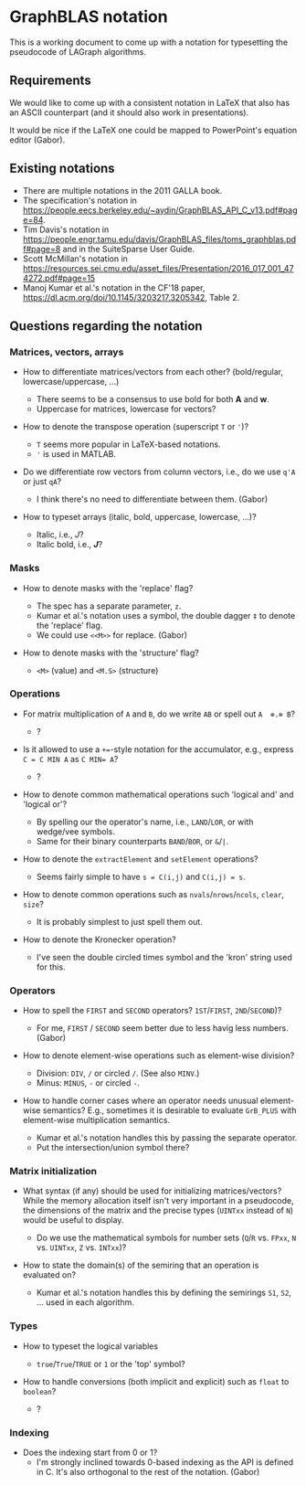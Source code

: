 # GraphBLAS notation

This is a working document to come up with a notation for typesetting the pseudocode of LAGraph algorithms.

## Requirements

We would like to come up with a consistent notation in LaTeX that also has an ASCII counterpart (and it should also work in presentations).

It would be nice if the LaTeX one could be mapped to PowerPoint's equation editor (Gabor).

## Existing notations

- There are multiple notations in the 2011 GALLA book.
- The specification's notation in <https://people.eecs.berkeley.edu/~aydin/GraphBLAS_API_C_v13.pdf#page=84>.
- Tim Davis's notation in <https://people.engr.tamu.edu/davis/GraphBLAS_files/toms_graphblas.pdf#page=8> and in the SuiteSparse User Guide.
- Scott McMillan's notation in <https://resources.sei.cmu.edu/asset_files/Presentation/2016_017_001_474272.pdf#page=15>
- Manoj Kumar et al.'s notation in the CF'18 paper, <https://dl.acm.org/doi/10.1145/3203217.3205342>, Table 2.

## Questions regarding the notation

### Matrices, vectors, arrays

* How to differentiate matrices/vectors from each other? (bold/regular, lowercase/uppercase, ...)
  * There seems to be a consensus to use bold for both **A** and **w**.
  * Uppercase for matrices, lowercase for vectors?

* How to denote the transpose operation (superscript `T` or `'`)?
  * `T` seems more popular in LaTeX-based notations.
  * `'` is used in MATLAB.

* Do we differentiate row vectors from column vectors, i.e., do we use `q'A` or just `qA`?
  * I think there's no need to differentiate between them. (Gabor)

* How to typeset arrays (italic, bold, uppercase, lowercase, ...)?
  * Italic, i.e., _J_?
  * Italic bold, i.e., _**J**_?

### Masks

* How to denote masks with the 'replace' flag?
  * The spec has a separate parameter, `z`.
  * Kumar et al.'s notation uses a symbol, the double dagger `‡` to denote the 'replace' flag.
  * We could use `<<M>>` for replace. (Gabor)

* How to denote masks with the 'structure' flag?
  * `<M>` (value) and `<M.S>` (structure)

### Operations

* For matrix multiplication of `A` and `B`, do we write `AB` or spell out `A  ⊕.⊗ B`?
  * ?

* Is it allowed to use a `+=`-style notation for the accumulator, e.g., express `C = C MIN A` as `C MIN= A`?
  * ?

* How to denote common mathematical operations such 'logical and' and 'logical or'?
  * By spelling our the operator's name, i.e., `LAND`/`LOR`, or with wedge/vee symbols.
  * Same for their binary counterparts `BAND`/`BOR`, or `&`/`|`.

* How to denote the `extractElement` and `setElement` operations?
  * Seems fairly simple to have `s = C(i,j)` and `C(i,j) = s`.

* How to denote common operations such as `nvals`/`nrows`/`ncols`, `clear`, `size`?
  * It is probably simplest to just spell them out.

* How to denote the Kronecker operation?
  * I've seen the double circled times symbol and the 'kron' string used for this.

### Operators

* How to spell the `FIRST` and `SECOND` operators? `1ST`/`FIRST`, `2ND`/`SECOND`)?
  * For me, `FIRST` / `SECOND` seem better due to less havig less numbers. (Gabor)

* How to denote element-wise operations such as element-wise division?
  * Division: `DIV`, `/` or circled `/`. (See also `MINV`.)
  * Minus: `MINUS`, `-` or circled `-`.

* How to handle corner cases where an operator needs unusual element-wise semantics? E.g., sometimes it is desirable to evaluate `GrB_PLUS` with element-wise multiplication semantics.
  * Kumar et al.'s notation handles this by passing the separate operator.
  * Put the intersection/union symbol there?

### Matrix initialization

* What syntax (if any) should be used for initializing matrices/vectors? While the memory allocation itself isn't very important in a pseudocode, the dimensions of the matrix and the precise types (`UINTxx` instead of `N`) would be useful to display.
  * Do we use the mathematical symbols for number sets (`Q`/`R` vs. `FPxx`, `N` vs. `UINTxx`, `Z` vs. `INTxx`)?

* How to state the domain(s) of the semiring that an operation is evaluated on? 
  * Kumar et al.'s notation handles this by defining the semirings `S1`, `S2`, ... used in each algorithm.

### Types

* How to typeset the logical variables
  * `true`/`True`/`TRUE` or `1` or the 'top' symbol?

* How to handle conversions (both implicit and explicit) such as `float` to `boolean`?
  * ?

### Indexing

* Does the indexing start from 0 or 1?
  * I'm strongly inclined towards 0-based indexing as the API is defined in C. It's also orthogonal to the rest of the notation. (Gabor)
